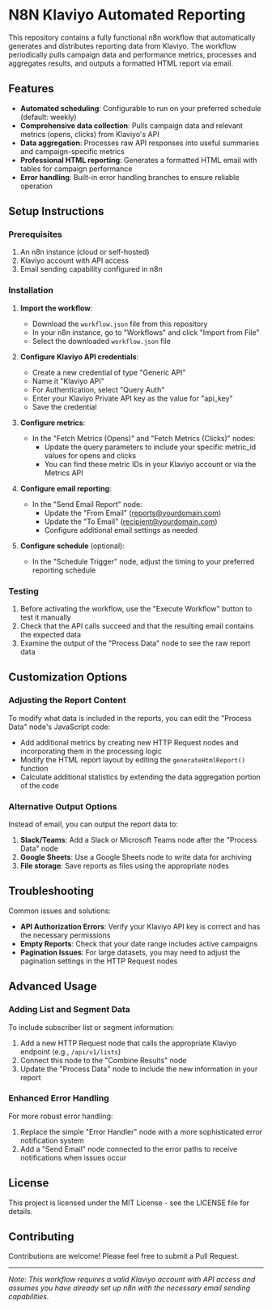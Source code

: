 # N8N Klaviyo Automated Reporting

This repository contains a fully functional n8n workflow that automatically generates and distributes reporting data from Klaviyo. The workflow periodically pulls campaign data and performance metrics, processes and aggregates results, and outputs a formatted HTML report via email.

## Features

- **Automated scheduling**: Configurable to run on your preferred schedule (default: weekly)
- **Comprehensive data collection**: Pulls campaign data and relevant metrics (opens, clicks) from Klaviyo's API
- **Data aggregation**: Processes raw API responses into useful summaries and campaign-specific metrics
- **Professional HTML reporting**: Generates a formatted HTML email with tables for campaign performance
- **Error handling**: Built-in error handling branches to ensure reliable operation

## Setup Instructions

### Prerequisites

1. An n8n instance (cloud or self-hosted)
2. Klaviyo account with API access
3. Email sending capability configured in n8n

### Installation

1. **Import the workflow**:
   - Download the `workflow.json` file from this repository
   - In your n8n instance, go to "Workflows" and click "Import from File"
   - Select the downloaded `workflow.json` file

2. **Configure Klaviyo API credentials**:
   - Create a new credential of type "Generic API"
   - Name it "Klaviyo API"
   - For Authentication, select "Query Auth"
   - Enter your Klaviyo Private API key as the value for "api_key"
   - Save the credential

3. **Configure metrics**:
   - In the "Fetch Metrics (Opens)" and "Fetch Metrics (Clicks)" nodes:
     - Update the query parameters to include your specific metric_id values for opens and clicks
     - You can find these metric IDs in your Klaviyo account or via the Metrics API

4. **Configure email reporting**:
   - In the "Send Email Report" node:
     - Update the "From Email" (reports@yourdomain.com)
     - Update the "To Email" (recipient@yourdomain.com)
     - Configure additional email settings as needed

5. **Configure schedule** (optional):
   - In the "Schedule Trigger" node, adjust the timing to your preferred reporting schedule

### Testing

1. Before activating the workflow, use the "Execute Workflow" button to test it manually
2. Check that the API calls succeed and that the resulting email contains the expected data
3. Examine the output of the "Process Data" node to see the raw report data

## Customization Options

### Adjusting the Report Content

To modify what data is included in the reports, you can edit the "Process Data" node's JavaScript code:

- Add additional metrics by creating new HTTP Request nodes and incorporating them in the processing logic
- Modify the HTML report layout by editing the `generateHtmlReport()` function
- Calculate additional statistics by extending the data aggregation portion of the code

### Alternative Output Options

Instead of email, you can output the report data to:

1. **Slack/Teams**: Add a Slack or Microsoft Teams node after the "Process Data" node
2. **Google Sheets**: Use a Google Sheets node to write data for archiving
3. **File storage**: Save reports as files using the appropriate nodes

## Troubleshooting

Common issues and solutions:

- **API Authorization Errors**: Verify your Klaviyo API key is correct and has the necessary permissions
- **Empty Reports**: Check that your date range includes active campaigns
- **Pagination Issues**: For large datasets, you may need to adjust the pagination settings in the HTTP Request nodes

## Advanced Usage

### Adding List and Segment Data

To include subscriber list or segment information:

1. Add a new HTTP Request node that calls the appropriate Klaviyo endpoint (e.g., `/api/v1/lists`)
2. Connect this node to the "Combine Results" node
3. Update the "Process Data" node to include the new information in your report

### Enhanced Error Handling

For more robust error handling:

1. Replace the simple "Error Handler" node with a more sophisticated error notification system
2. Add a "Send Email" node connected to the error paths to receive notifications when issues occur

## License

This project is licensed under the MIT License - see the LICENSE file for details.

## Contributing

Contributions are welcome! Please feel free to submit a Pull Request.

---

*Note: This workflow requires a valid Klaviyo account with API access and assumes you have already set up n8n with the necessary email sending capabilities.*